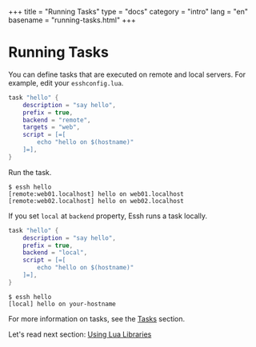 +++
title = "Running Tasks"
type = "docs"
category = "intro"
lang = "en"
basename = "running-tasks.html"
+++

# Running Tasks

You can define tasks that are executed on remote and local servers.
For example, edit your `esshconfig.lua`.

~~~lua
task "hello" {
    description = "say hello",
    prefix = true,
    backend = "remote",
    targets = "web",
    script = [=[
        echo "hello on $(hostname)"
    ]=],
}
~~~

Run the task.

~~~
$ essh hello
[remote:web01.localhost] hello on web01.localhost
[remote:web02.localhost] hello on web02.localhost
~~~

If you set `local` at `backend` property, Essh runs a task locally.

~~~lua
task "hello" {
    description = "say hello",
    prefix = true,
    backend = "local",
    script = [=[
        echo "hello on $(hostname)"
    ]=],
}
~~~

~~~
$ essh hello
[local] hello on your-hostname
~~~

For more information on tasks, see the [Tasks](/docs/en/tasks.html) section.

Let's read next section: [Using Lua Libraries](using-lua-libraries.html)

